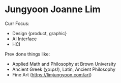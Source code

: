 # Jungyoon Joanne Lim  

Curr Focus: 
- Design {product, graphic}
- AI Interface
- HCI

Prev done things like: 
- Applied Math and Philosophy at Brown University
- Ancient Greek (χαιρε!), Latin, Ancient Philosophy
- Fine Art (https://limjungyoon.com/art) 
